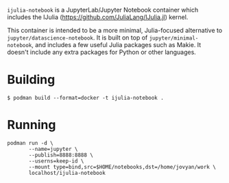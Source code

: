 `ijulia-notebook` is a JupyterLab/Jupyter Notebook container which
includes the IJulia (https://github.com/JuliaLang/IJulia.jl)
kernel.

This container is intended to be a more minimal, Julia-focused
alternative to `jupyter/datascience-notebook`. It is built on top of
`jupyter/minimal-notebook`, and includes a few useful Julia packages
such as Makie. It doesn't include any extra packages for Python or
other languages.

# Building
```
$ podman build --format=docker -t ijulia-notebook .
```

# Running
```
podman run -d \
       --name=jupyter \
       --publish=8888:8888 \
       --userns=keep-id \
       --mount type=bind,src=$HOME/notebooks,dst=/home/jovyan/work \
       localhost/ijulia-notebook
```
